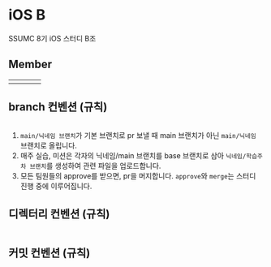 # iOS B

SSUMC 8기 iOS 스터디 B조

## Member

|  |  |  |  |
|:----------:|:----------:|:----------:|:----------:|
|  |  |  |  |

## branch 컨벤션 (규칙)

```zsh
```

1. `main/닉네임 브랜치`가 기본 브랜치로 pr 보낼 때 main 브랜치가 아닌 `main/닉네임` 브랜치로 올립니다.
2. 매주 실습, 미션은 각자의 닉네임/main 브랜치를 base 브랜치로 삼아 `닉네임/학습주차 브랜치`를 생성하여 관련 파일을 업로드합니다.
3. 모든 팀원들의 approve를 받으면, pr을 머지합니다. `approve`와 `merge`는 스터디 진행 중에 이루어집니다.

## 디렉터리 컨벤션 (규칙)

``` zsh
```

## 커밋 컨벤션 (규칙)

``` zsh
```
